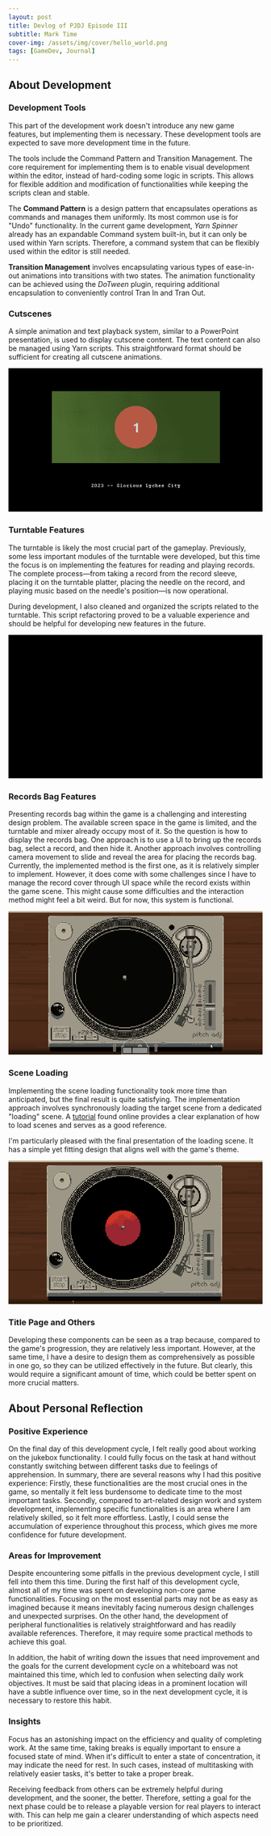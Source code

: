 ```yaml
---
layout: post
title: Devlog of PJDJ Episode III
subtitle: Mark Time
cover-img: /assets/img/cover/hello_world.png
tags: [GameDev, Journal]
---
```


## About Development

### Development Tools

This part of the development work doesn't introduce any new game features, but implementing them is necessary. These development tools are expected to save more development time in the future.

The tools include the Command Pattern and Transition Management. The core requirement for implementing them is to enable visual development within the editor, instead of hard-coding some logic in scripts. This allows for flexible addition and modification of functionalities while keeping the scripts clean and stable.

The **Command Pattern** is a design pattern that encapsulates operations as commands and manages them uniformly. Its most common use is for "Undo" functionality. In the current game development, *Yarn Spinner* already has an expandable Command system built-in, but it can only be used within Yarn scripts. Therefore, a command system that can be flexibly used within the editor is still needed.

**Transition Management** involves encapsulating various types of ease-in-out animations into transitions with two states. The animation functionality can be achieved using the *DoTween* plugin, requiring additional encapsulation to conveniently control Tran In and Tran Out.

### Cutscenes

A simple animation and text playback system, similar to a PowerPoint presentation, is used to display cutscene content. The text content can also be managed using Yarn scripts. This straightforward format should be sufficient for creating all cutscene animations.

![Cutscenes][cutscenes]

### Turntable Features

The turntable is likely the most crucial part of the gameplay. Previously, some less important modules of the turntable were developed, but this time the focus is on implementing the features for reading and playing records. The complete process—from taking a record from the record sleeve, placing it on the turntable platter, placing the needle on the record, and playing music based on the needle's position—is now operational.

During development, I also cleaned and organized the scripts related to the turntable. This script refactoring proved to be a valuable experience and should be helpful for developing new features in the future.

![Turntable][turntable]

### Records Bag Features

Presenting records bag within the game is a challenging and interesting design problem. The available screen space in the game is limited, and the turntable and mixer already occupy most of it. So the question is how to display the records bag. One approach is to use a UI to bring up the records bag, select a record, and then hide it. Another approach involves controlling camera movement to slide and reveal the area for placing the records bag. Currently, the implemented method is the first one, as it is relatively simpler to implement. However, it does come with some challenges since I have to manage the record cover through UI space while the record exists within the game scene. This might cause some difficulties and the interaction method might feel a bit weird. But for now, this system is functional.

![Records Bag][records bag]

### Scene Loading

Implementing the scene loading functionality took more time than anticipated, but the final result is quite satisfying. The implementation approach involves synchronously loading the target scene from a dedicated "loading" scene. A [tutorial](https://gamedevbeginner.com/how-to-load-a-new-scene-in-unity-with-a-loading-screen/) found online provides a clear explanation of how to load scenes and serves as a good reference.

I'm particularly pleased with the final presentation of the loading scene. It has a simple yet fitting design that aligns well with the game's theme.

![Loading Scene][loading]

### Title Page and Others

Developing these components can be seen as a trap because, compared to the game's progression, they are relatively less important. However, at the same time, I have a desire to design them as comprehensively as possible in one go, so they can be utilized effectively in the future. But clearly, this would require a significant amount of time, which could be better spent on more crucial matters.


## About Personal Reflection

### Positive Experience

On the final day of this development cycle, I felt really good about working on the jukebox functionality. I could fully focus on the task at hand without constantly switching between different tasks due to feelings of apprehension. In summary, there are several reasons why I had this positive experience: Firstly, these functionalities are the most crucial ones in the game, so mentally it felt less burdensome to dedicate time to the most important tasks. Secondly, compared to art-related design work and system development, implementing specific functionalities is an area where I am relatively skilled, so it felt more effortless. Lastly, I could sense the accumulation of experience throughout this process, which gives me more confidence for future development.

### Areas for Improvement

Despite encountering some pitfalls in the previous development cycle, I still fell into them this time. During the first half of this development cycle, almost all of my time was spent on developing non-core game functionalities. Focusing on the most essential parts may not be as easy as imagined because it means inevitably facing numerous design challenges and unexpected surprises. On the other hand, the development of peripheral functionalities is relatively straightforward and has readily available references. Therefore, it may require some practical methods to achieve this goal.

In addition, the habit of writing down the issues that need improvement and the goals for the current development cycle on a whiteboard was not maintained this time, which led to confusion when selecting daily work objectives. It must be said that placing ideas in a prominent location will have a subtle influence over time, so in the next development cycle, it is necessary to restore this habit.

### Insights

Focus has an astonishing impact on the efficiency and quality of completing work. At the same time, taking breaks is equally important to ensure a focused state of mind. When it's difficult to enter a state of concentration, it may indicate the need for rest. In such cases, instead of multitasking with relatively easier tasks, it's better to take a proper break.

Receiving feedback from others can be extremely helpful during development, and the sooner, the better. Therefore, setting a goal for the next phase could be to release a playable version for real players to interact with. This can help me gain a clearer understanding of which aspects need to be prioritized.

[cutscenes]:/assets/img/images_in_blogs/Devlog_of_PJDJ_Episode_III_01.gif
[turntable]:/assets/img/images_in_blogs/Devlog_of_PJDJ_Episode_III_02.gif
[records bag]:/assets/img/images_in_blogs/Devlog_of_PJDJ_Episode_III_03.gif
[loading]:/assets/img/images_in_blogs/Devlog_of_PJDJ_Episode_III_04.gif